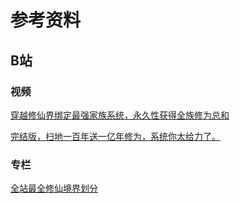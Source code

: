 # 参考资料
## B站
### 视频
[穿越修仙界绑定最强家族系统，永久性获得全族修为总和](https://www.bilibili.com/video/BV11g4y1Z7Rc)

[完结版，扫地一百年送一亿年修为，系统你太给力了。](https://www.bilibili.com/video/BV1dM411D7oA)

### 专栏
[全站最全修仙境界划分](https://www.bilibili.com/read/cv24534967/)